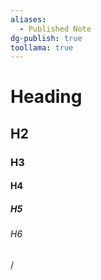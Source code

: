 ```yaml
---
aliases:
  - Published Note
dg-publish: true
toollama: true
---
```

# Heading
## H2
### H3
#### H4
##### H5
###### H6

/
